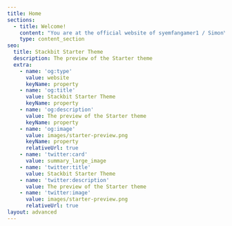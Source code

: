 ```yaml
---
title: Home
sections:
  - title: Welcome!
    content: "You are at the official website of syemfangamer1 / Simon\n\n> Have a warm welcome!\n\nI am a programmer (if you guys don’t know) and I love to code. Also, I like to play games on Roblox etc.\n\n![](https://c.tenor.com/GfSX-u7VGM4AAAAM/coding.gif)\n\nI currently code and I am making a Roblox game.\n\nIf you don’t know, then Roblox games are made using the programming language\_[LUA](https://www.lua.org/), and I am making what is called a game where you can explore, build, play minigames and more!\n\nI’ll leave the link at the\_**bottom of the page**\_when it’s\_**out**.\n\nI’ve done my job here, so yeah.\n\nI’m gonna leave it here. Socials at the bottom right.\n\n# **PEACE! ✌**\n"
    type: content_section
seo:
  title: Stackbit Starter Theme
  description: The preview of the Starter theme
  extra:
    - name: 'og:type'
      value: website
      keyName: property
    - name: 'og:title'
      value: Stackbit Starter Theme
      keyName: property
    - name: 'og:description'
      value: The preview of the Starter theme
      keyName: property
    - name: 'og:image'
      value: images/starter-preview.png
      keyName: property
      relativeUrl: true
    - name: 'twitter:card'
      value: summary_large_image
    - name: 'twitter:title'
      value: Stackbit Starter Theme
    - name: 'twitter:description'
      value: The preview of the Starter theme
    - name: 'twitter:image'
      value: images/starter-preview.png
      relativeUrl: true
layout: advanced
---
```

